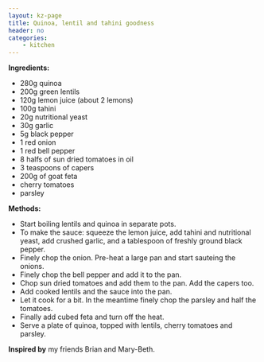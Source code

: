 ```yaml
---
layout: kz-page
title: Quinoa, lentil and tahini goodness
header: no
categories:
    - kitchen
---
```


**Ingredients:**

* 280g quinoa
* 200g green lentils
<nbsp></nbsp>
* 120g lemon juice (about 2 lemons)
* 100g tahini
* 20g nutritional yeast
* 30g garlic
* 5g black pepper
<nbsp></nbsp>
* 1 red onion
* 1 red bell pepper
* 8 halfs of sun dried tomatoes in oil
* 3 teaspoons of capers
* 200g of goat feta
<nbsp></nbsp>
* cherry tomatoes
* parsley

**Methods:**

* Start boiling lentils and quinoa in separate pots.
* To make the sauce: squeeze the lemon juice, add tahini and nutritional yeast, add crushed garlic, and a tablespoon of freshly ground black pepper.
* Finely chop the onion. Pre-heat a large pan and start sauteing the onions.
* Finely chop the bell pepper and add it to the pan.
* Chop sun dried tomatoes and add them to the pan. Add the capers too.
* Add cooked lentils and the sauce into the pan.
* Let it cook for a bit. In the meantime finely chop the parsley and half the tomatoes.
* Finally add cubed feta and turn off the heat.
* Serve a plate of quinoa, topped with lentils, cherry tomatoes and parsley.

**Inspired by** my friends Brian and Mary-Beth.

